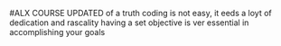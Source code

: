 #ALX COURSE UPDATED
of a truth coding is not easy, it eeds a loyt of dedication and rascality having a set objective is ver essential in accomplishing your goals
